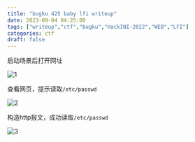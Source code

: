 ```yaml
---
title: "bugku 425 baby lfi writeup"
date: 2023-09-04 04:25:00  
tags: ["writeup","ctf","bugku","HackINI-2022","WEB","LFI"]
categories: ctf
draft: false
---
```


启动场景后打开网址

![1](https://static.guyu.pro/bugku/425/1.webp)

查看网页，提示读取`/etc/passwd`

![2](https://static.guyu.pro/bugku/425/2.webp)

构造http报文，成功读取`/etc/passwd`

![3](https://static.guyu.pro/bugku/425/3.webp)

